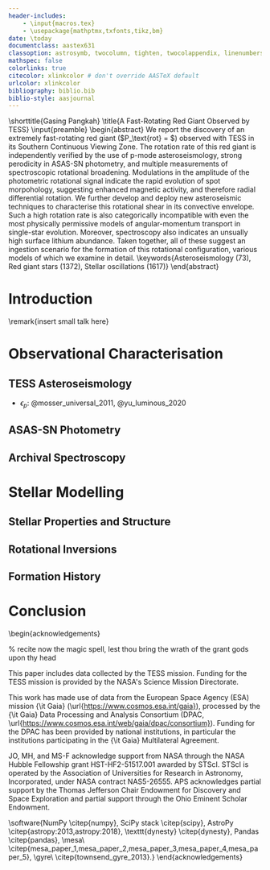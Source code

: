 ```yaml
---
header-includes:
    - \input{macros.tex}
    - \usepackage{mathptmx,txfonts,tikz,bm}
date: \today
documentclass: aastex631
classoption: astrosymb, twocolumn, tighten, twocolappendix, linenumbers
mathspec: false
colorlinks: true
citecolor: xlinkcolor # don't override AASTeX default
urlcolor: xlinkcolor
bibliography: biblio.bib
biblio-style: aasjournal
---
```


\shorttitle{Gasing Pangkah}
\title{A Fast-Rotating Red Giant Observed by TESS}
\input{preamble}
\begin{abstract}
We report the discovery of an extremely fast-rotating red giant ($P_\text{rot} = $) observed with TESS in its Southern Continuous Viewing Zone. The rotation rate of this red giant is independently verified by the use of p-mode asteroseismology, strong perodicity in ASAS-SN photometry, and multiple measurements of spectroscopic rotational broadening. Modulations in the amplitude of the photometric rotational signal indicate the rapid evolution of spot morpohology, suggesting enhanced magnetic activity, and therefore radial differential rotation. We further develop and deploy new asteroseismic techniques to characterise this rotational shear in its convective envelope. Such a high rotation rate is also categorically incompatible with even the most physically permissive models of angular-momentum transport in single-star evolution. Moreover, spectroscopy also indicates an unsually high surface lithium abundance. Taken together, all of these suggest an ingestion scenario for the formation of this rotational configuration, various models of which we examine in detail.
\keywords{Asteroseismology (73), Red giant stars (1372), Stellar oscillations (1617)}
\end{abstract}

# Introduction

\remark{insert small talk here}

# Observational Characterisation

## TESS Asteroseismology

- $\epsilon_p$: @mosser_universal_2011, @yu_luminous_2020

## ASAS-SN Photometry

## Archival Spectroscopy

# Stellar Modelling

## Stellar Properties and Structure

## Rotational Inversions

## Formation History

# Conclusion

\begin{acknowledgements}

% recite now the magic spell, lest thou bring the wrath of the grant gods upon thy head

This paper includes data collected by the TESS mission. Funding for the TESS mission is provided by the NASA's Science Mission Directorate.

This work has made use of data from the European Space Agency (ESA) mission {\it Gaia} (\url{https://www.cosmos.esa.int/gaia}), processed by the {\it Gaia} Data Processing and Analysis Consortium (DPAC, \url{https://www.cosmos.esa.int/web/gaia/dpac/consortium}). Funding for the DPAC has been provided by national institutions, in particular the institutions participating in the {\it Gaia} Multilateral Agreement.

JO, MH, and MS-F acknowledge support from NASA through the NASA Hubble Fellowship grant HST-HF2-51517.001 awarded by STScI. STScI is operated by the Association of Universities for Research in Astronomy, Incorporated, under NASA contract NAS5-26555. APS acknowledges partial support by the Thomas Jefferson
Chair Endowment for Discovery and Space Exploration and
partial support through the Ohio Eminent Scholar Endowment.

\software{NumPy \citep{numpy}, SciPy stack \citep{scipy}, AstroPy \citep{astropy:2013,astropy:2018}, \texttt{dynesty} \citep{dynesty}, Pandas \citep{pandas}, \mesa\ \citep{mesa_paper_1,mesa_paper_2,mesa_paper_3,mesa_paper_4,mesa_paper_5}, \gyre\ \citep{townsend_gyre_2013}.}
\end{acknowledgements}

<!--\bibliography{biblio.bib}-->
